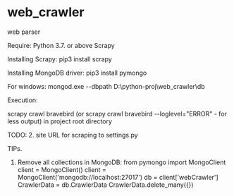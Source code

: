 # web_crawler
web parser

Require:
Python 3.7. or above
Scrapy

Installing Scrapy:
pip3 install scrapy

Installing MongoDB driver:
pip3 install pymongo

For windows:
mongod.exe --dbpath D:\python-proj\web_crawler\db

Execution:

scrapy crawl bravebird (or scrapy crawl bravebird --loglevel="ERROR" - for less output) in project root directory

TODO:
2. site URL for scraping to settings.py


TIPs.
1. Remove all collections in MongoDB:
from pymongo import MongoClient
client = MongoClient()
client = MongoClient('mongodb://localhost:27017')
db = client['webCrawler']
CrawlerData = db.CrawlerData
CrawlerData.delete_many({})